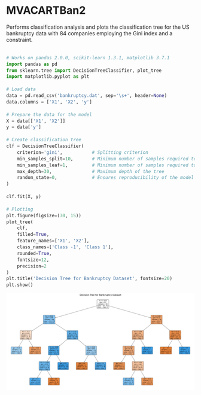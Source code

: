 # MVACARTBan2
Performs classification analysis and plots the classification tree for the US bankruptcy data with 84 companies employing the Gini index and a constraint.
```python

# Works on pandas 2.0.0, scikit-learn 1.3.1, matplotlib 3.7.1
import pandas as pd
from sklearn.tree import DecisionTreeClassifier, plot_tree
import matplotlib.pyplot as plt

# Load data
data = pd.read_csv('bankruptcy.dat', sep='\s+', header=None)
data.columns = ['X1', 'X2', 'y']

# Prepare the data for the model
X = data[['X1', 'X2']]
y = data['y']

# Create classification tree
clf = DecisionTreeClassifier(
    criterion='gini',           # Splitting criterion
    min_samples_split=10,       # Minimum number of samples required to split a node
    min_samples_leaf=1,         # Minimum number of samples required to be at a leaf node
    max_depth=30,               # Maximum depth of the tree
    random_state=0,             # Ensures reproducibility of the model
)

clf.fit(X, y)

# Plotting
plt.figure(figsize=(30, 15))
plot_tree(
    clf,
    filled=True,
    feature_names=['X1', 'X2'],
    class_names=['Class -1', 'Class 1'],
    rounded=True,
    fontsize=12,
    precision=2
)
plt.title('Decision Tree for Bankruptcy Dataset', fontsize=20)
plt.show()

```
![MVACARTBan2](MVACARTBan2_python.png)